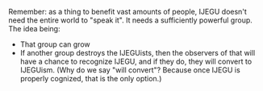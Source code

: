 Remember: as a thing to benefit vast amounts of people, IJEGU doesn't need the entire world to "speak it". It needs a sufficiently powerful group. The idea being:

- That group can grow
- If another group destroys the IJEGUists, then the observers of that will have a chance to recognize IJEGU, and if they do, they will convert to IJEGUism. (Why do we say "will convert"? Because once IJEGU is properly cognized, that is the only option.)

